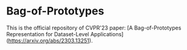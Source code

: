 # Bag-of-Prototypes

This is the official repository of CVPR'23 paper: [A Bag-of-Prototypes Representation for Dataset-Level Applications] (https://arxiv.org/abs/2303.13251).

